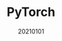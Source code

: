 ---
layout: post
comments: True
date: 20210101
title: PyTorch
topics: [[[020 Knowledgebase]]]
tags: []
status: in-progress
---